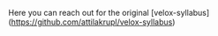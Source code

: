 Here you can reach out for the original [velox-syllabus] (https://github.com/attilakrupl/velox-syllabus)
